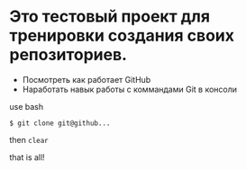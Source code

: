 # Это тестовый проект для тренировки создания своих репозиториев.

- Посмотреть как работает GitHub
- Наработать навык работы с коммандами Git в консоли

use bash

`$ git clone git@github...`

then `clear`

that is all!


